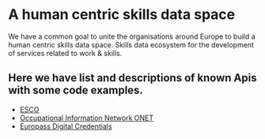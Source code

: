 # A human centric skills data space

We have a common goal to unite the organisations around Europe to build a human centric skills data space. Skills data ecosystem for the development of services related to work & skills. 

## Here we have list and descriptions of known Apis with some code examples.  

* [ESCO](./docs/apis/ESCO.md)
* [Occupational Information Network ONET](./docs/apis/ONET.md)
* [Europass Digital Credentials](./docs/apis/EuropassDigitalCredentials.md)